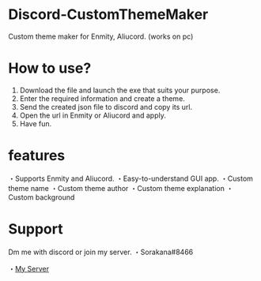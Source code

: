 # Discord-CustomThemeMaker
Custom theme maker for Enmity, Aliucord. (works on pc)
# How to use?
1. Download the file and launch the exe that suits your purpose.
2. Enter the required information and create a theme.
3. Send the created json file to discord and copy its url.
4. Open the url in Enmity or Aliucord and apply.
5. Have fun.
# features
・Supports Enmity and Aliucord.
・Easy-to-understand GUI app.
・Custom theme name
・Custom theme author
・Custom theme explanation
・Custom background
# Support
Dm me with discord or join my server.
・Sorakana#8466

・[My Server](https://discord.gg/DQB6fcD6qq)
